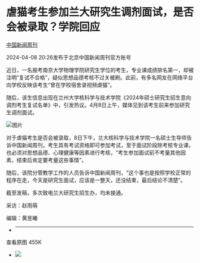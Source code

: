 # 虐猫考生参加兰大研究生调剂面试，是否会被录取？学院回应

[](https://news.qq.com/omn/author/8QMa335Y7IQYsDw%3D)

[中国新闻周刊](https://news.qq.com/omn/author/8QMa335Y7IQYsDw%3D)

2024-04-08 20:26发布于北京中国新闻周刊官方账号

近日，一名报考南京大学物理学院研究生学位的考生，专业课成绩排名第一，却被注明“复试不合格”，疑似思想品德考核不过关被刷。此前，有多名网友在网络平台向学校反映该考生“曾在学校宿舍录视频虐猫”。

随后，该生信息出现在兰州大学核科学与技术学院《2024年硕士研究生招生意向调剂考生复试名单》中，引发热议。4月8日上午，媒体见到该考生前来参加研究生调剂面试。

![图片](https:https://inews.gtimg.com/om_bt/OYkurTwkPe7TdwZQRql5oFDMLl6TudViBumgdHyG1NA9wAA/641)

对于虐猫考生是否会被录取，8日下午，兰大核科学与技术学院一名硕士生导师告诉中国新闻周刊，考生具有考试资格即可参加考试，至于面试阶段除考核专业课，也必须对思想品德、心理健康等因素进行考核，“考生参加面试前不考量其他因素，结束后肯定要考量这些事情”。

随后，该院分管教学工作的人员告诉中国新闻周刊，“这个事也是按照学校正常的程序在走，今天是研究生面试，应该是一整天，还没结束，最后结论不清楚”。

截至发稿，多次致电兰大研究生招生办，均未接通。

采访：赵雨萌

编辑：黄昱曦

  *  ______

查看原图 455K

  * ![](https:https://inews.gtimg.com/om_bt/OYkurTwkPe7TdwZQRql5oFDMLl6TudViBumgdHyG1NA9wAA/641)


